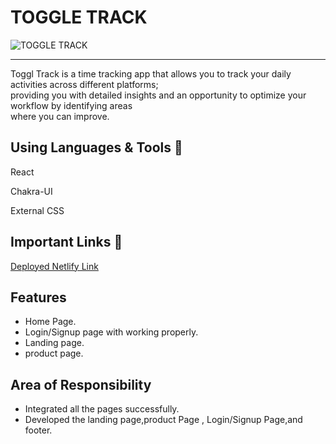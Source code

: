 
# TOGGLE TRACK
<img src="https://lh3.googleusercontent.com/KjxvPZDR5dGmMc9tZWnkg-1ht57xfvPR7PEEdA0zAkq6qbCaRSegzFKPDqhvjmc4Gh074R15ZlOZUnEJqJH6Ne0rstE9qTEcVIbJDaA5yNlB0SkiU6_u47LOBoJ8y2n_qXviQgsPGCoi7y9k_89dD1m3elvvAiezW9_Ptm_T4iiti4r33VXHviBWtg" alt="TOGGLE TRACK" />
<hr>

Toggl Track is a time tracking app that allows you to track your daily activities across different platforms;
<br/>
providing you with detailed insights and an opportunity to optimize your workflow by identifying areas
  <br/>
 where you can improve.
 
## Using Languages & Tools 🧰
React

Chakra-UI

External CSS


## Important Links 🔗 
<a href="https://toggltrack-gamma.vercel.app/">Deployed Netlify Link</a>
<br>

## Features
- Home Page.
- Login/Signup page with working properly.
- Landing page.
- product page.

## Area of Responsibility

- Integrated all the pages successfully.
- Developed the landing page,product Page , Login/Signup Page,and footer.
